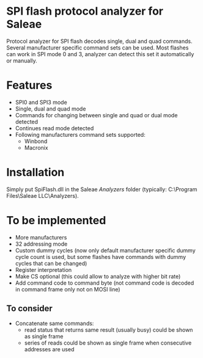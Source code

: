 # SPI flash protocol analyzer for Saleae

Protocol analyzer for SPI flash decodes single, dual and quad commands.
Several manufacturer specific command sets can be used.
Most flashes can work in SPI mode 0 and 3, analyzer can detect this set it automatically or manually.

# Features
- SPI0 and SPI3 mode
- Single, dual and quad mode
- Commands for changing between single and quad or dual mode detected
- Continues read mode detected
- Following manufacturers command sets supported:
  - Winbond
  - Macronix

# Installation

Simply put SpiFlash.dll in the Saleae *Analyzers* folder (typically: C:\Program Files\Saleae LLC\Analyzers).

# To be implemented
- More manufacturers
- 32 addressing mode
- Custom dummy cycles (now only default manufacturer specific dummy cycle count is used, but some flashes have commands with dummy cycles that can be changed)
- Register interpretation
- Make CS optional (this could allow to analyze with higher bit rate)
- Add command code to command byte (not command code is decoded in command frame only not on MOSI line)
## To consider
- Concatenate same commands:
  - read status that returns same result (usually busy) could be shown as single frame
  - series of reads could be shown as single frame when consecutive addresses are used
